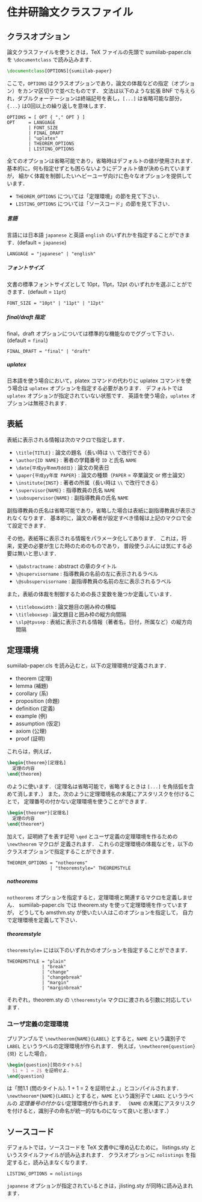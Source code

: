 # 住井研論文クラスファイル

## クラスオプション

論文クラスファイルを使うときは，TeX ファイルの先頭で sumiilab-paper.cls を
`\documentclass` で読み込みます．

```latex
\documentclass[OPTIONS]{sumiilab-paper}
```

ここで，`OPTIONS` はクラスオプションであり，論文の体裁などの指定（オプション）をカンマ区切りで並べたものです．
文法は以下のような拡張 BNF で与えられ，ダブルクォーテーションは終端記号を表し，`[...]` は省略可能な部分，
`{...}` は0回以上の繰り返しを意味します．

```
OPTIONS = [ OPT { "," OPT } ]
OPT     = LANGUAGE
        | FONT_SIZE
        | FINAL_DRAFT
        | "uplatex"
        | THEOREM_OPTIONS
        | LISTING_OPTIONS
```

全てのオプションは省略可能であり，省略時はデフォルトの値が使用されます．
基本的に，何も指定せずとも困らないようにデフォルト値が決められていますが，
細かく体裁を制御したいヘビーユーザ向けに色々なオプションを提供しています．

- `THEOREM_OPTIONS` については「定理環境」の節を見て下さい．
- `LISTING_OPTIONS` については「ソースコード」の節を見て下さい．

##### 言語

言語には日本語 `japanese` と英語 `english` のいずれかを指定することができます．(default = `japanese`)

```
LANGUAGE = "japanese" | "english"
```

##### フォントサイズ

文書の標準フォントサイズとして 10pt，11pt，12pt のいずれかを選ぶことができます．(default = `11pt`)

```
FONT_SIZE = "10pt" | "11pt" | "12pt"
```

##### final/draft 指定

final，draft オプションについては標準的な機能なのでググって下さい．(default = `final`)

```
FINAL_DRAFT = "final" | "draft"
```

##### uplatex

日本語を使う場合において，platex コマンドの代わりに uplatex コマンドを使う場合は `uplatex` オプションを指定する必要があります．
デフォルトでは `uplatex` オプションが指定されていない状態です．
英語を使う場合，`uplatex` オプションは無視されます．

## 表紙

表紙に表示される情報は次のマクロで指定します．

- `\title{TITLE}` : 論文の題名（長い時は `\\` で改行できる）
- `\author{ID NAME}` : 著者の学籍番号 `ID` と氏名 `NAME`
- `\date{平成yy年mm月dd日}` : 論文の発表日
- `\paper{平成yy年度 PAPER}` : 論文の種類（`PAPER` = 卒業論文 or 修士論文）
- `\institute{INST}` : 著者の所属（長い時は `\\` で改行できる）
- `\supervisor{NAME}` : 指導教員の氏名 `NAME`
- `\subsupervisor{NAME}` : 副指導教員の氏名 `NAME`

副指導教員の氏名は省略可能であり，省略した場合は表紙に副指導教員が表示されなくなります．
基本的に，論文の著者が設定すべき情報は上記のマクロで全て設定できます．

その他，表紙等に表示される情報をパラメータ化してあります．
これは，将来，変更の必要が生じた時のためのものであり，
普段使うぶんには気にする必要は無いと思います．

- `\@abstractname` : abstract の章のタイトル
- `\@supervisorname` : 指導教員の名前の左に表示されるラベル
- `\@subsupervisorname` : 副指導教員の名前の左に表示されるラベル

また，表紙の体裁を制御するための長さ変数を幾つか定義しています．

- `\titleboxwidth` : 論文題目の囲み枠の横幅
- `\titleboxsep` : 論文題目と囲み枠の縦方向間隔
- `\slp@tpvsep` : 表紙に表示される情報（著者名，日付，所属など）の縦方向間隔

## 定理環境

sumiilab-paper.cls を読み込むと，以下の定理環境が定義されます．

- theorem (定理)
- lemma (補題)
- corollary (系)
- proposition (命題)
- definition (定義)
- example (例)
- assumption (仮定)
- axiom (公理)
- proof (証明)

これらは，例えば，

```latex
\begin{theorem}[定理名]
  定理の内容
\end{theorem}
```

のように使います．（定理名は省略可能で，省略するときは `[...]` を角括弧を含めて消します．）
また，次のように定理環境名の末尾にアスタリスクを付けることで，
定理番号の付かない定理環境を使うことができます．

```latex
\begin{theorem*}[定理名]
  定理の内容
\end{theorem*}
```

加えて，証明終了を表す記号 `\qed` とユーザ定義の定理環境を作るための `\newtheorem` マクロが
定義されます．
これらの定理環境の体裁などを，以下のクラスオプションで指定することができます．

```
THEOREM_OPTIONS = "notheorems"
                | "theoremstyle=" THEOREMSTYLE
```

##### notheorems

`notheorems` オプションを指定すると，定理環境と関連するマクロを定義しません．
sumiilab-paper.cls では theorem.sty を使って定理環境を作っていますが，
どうしても amsthm.sty が使いたい人はこのオプションを指定して，
自力で定理環境を定義して下さい．

##### theoremstyle

`theoremstyle=` には以下のいずれかのオプションを指定することができます．

```
THEOREMSTYLE = "plain"
             | "break"
             | "change"
             | "changebreak"
             | "margin"
             | "marginbreak"
```

それぞれ，theorem.sty の `\theoremstyle` マクロに渡される引数に対応しています．

### ユーザ定義の定理環境

プリアンブルで `\newtheorem{NAME}{LABEL}` とすると，`NAME` という識別子で `LABEL` というラベルの定理環境が作られます．
例えば，`\newtheorem{question}{問}` とした場合，

```latex
\begin{question}[問のタイトル]
  $1 + 1 = 2$ を証明せよ．
\end{question}
```

は「問1.1 (問のタイトル). 1 + 1 = 2 を証明せよ．」とコンパイルされます．
`\newtheorem*{NAME}{LABEL}` とすると，`NAME` という識別子で `LABEL` というラベルの
*定理番号の付かない*定理環境が作られます．
（`NAME` の末尾にアスタリスクを付けると，識別子の命名が統一的なものになって良いと思います．）

## ソースコード

デフォルトでは，ソースコードを TeX 文書中に埋め込むために，
listings.sty というスタイルファイルが読み込まれます．
クラスオプションに `nolistings` を指定すると，読み込まなくなります．

```
LISTING_OPTIONS = nolistings
```

`japanese` オプションが指定されているときは，jlisting.sty が同時に読み込まれます．
